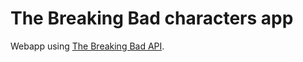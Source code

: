 # The Breaking Bad characters app
Webapp using [The Breaking Bad API](https://breakingbadapi.com/).
